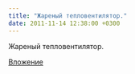 ```yaml
---
title: "Жареный тепловентилятор."
date: 2011-11-14 12:38:00 +0300
---
```


Жареный тепловентилятор.

[Вложение](/assets/vk_photos/3/x_cc97c34b.jpg)
